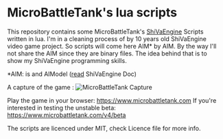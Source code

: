 # MicroBattleTank's lua scripts
This repository contains some MicroBattleTank's [ShiVaEngine](https://shiva-engine.com/) Scripts written in lua.
I'm in a cleaning process of by 10 years old ShiVaEngine video game project. So scripts will come here AIM* by AIM. By the way I'll not share the AIM since they are binary files.
The idea behind that is to show my ShiVaEngine programming skills.

*AIM: is and AIModel ([read](http://documentation.shiva3dengine.com/doc/) ShiVaEngine Doc)

A capture of the game :
![MicroBattleTank Capture](https://www.dalle-cort.fr/wp-content/uploads/2013/01/Capture.jpg)

Play the game in your browser: https://www.microbattletank.com
If you're interested in testing the unstable beta: https://www.microbattletank.com/v4/beta

The scripts are licenced under MIT, check Licence file for more info.
